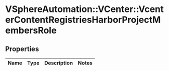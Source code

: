 # VSphereAutomation::VCenter::VcenterContentRegistriesHarborProjectMembersRole

## Properties
Name | Type | Description | Notes
------------ | ------------- | ------------- | -------------


